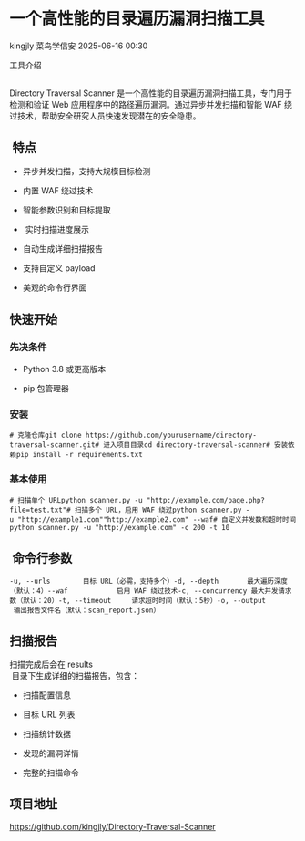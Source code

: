 #  一个高性能的目录遍历漏洞扫描工具  
kingjly  菜鸟学信安   2025-06-16 00:30  
  
工具介绍  
##   
  
Directory Traversal Scanner 是一个高性能的目录遍历漏洞扫描工具，专门用于检测和验证 Web 应用程序中的路径遍历漏洞。通过异步并发扫描和智能 WAF 绕过技术，帮助安全研究人员快速发现潜在的安全隐患。  
##  特点  
- 异步并发扫描，支持大规模目标检测  
  
- 内置 WAF 绕过技术  
  
- 智能参数识别和目标提取  
  
-  实时扫描进度展示  
  
- 自动生成详细扫描报告  
  
- 支持自定义 payload  
  
- 美观的命令行界面  
  
## 快速开始  
### 先决条件  
- Python 3.8 或更高版本  
  
- pip 包管理器  
  
### 安装  
```
# 克隆仓库git clone https://github.com/yourusername/directory-traversal-scanner.git# 进入项目目录cd directory-traversal-scanner# 安装依赖pip install -r requirements.txt
```  
### 基本使用  
```
# 扫描单个 URLpython scanner.py -u "http://example.com/page.php?file=test.txt"# 扫描多个 URL，启用 WAF 绕过python scanner.py -u "http://example1.com""http://example2.com" --waf# 自定义并发数和超时时间python scanner.py -u "http://example.com" -c 200 -t 10
```  
##  命令行参数  
```
-u, --urls        目标 URL（必需，支持多个）-d, --depth       最大遍历深度（默认：4）--waf            启用 WAF 绕过技术-c, --concurrency 最大并发请求数（默认：20）-t, --timeout     请求超时时间（默认：5秒）-o, --output      输出报告文件名（默认：scan_report.json）
```  
## 扫描报告  
  
扫描完成后会在 results  
 目录下生成详细的扫描报告，包含：  
- 扫描配置信息  
  
- 目标 URL 列表  
  
- 扫描统计数据  
  
- 发现的漏洞详情  
  
- 完整的扫描命令  
  
## 项目地址  
  
  
https://github.com/kingjly/Directory-Traversal-Scanner  
  
  
